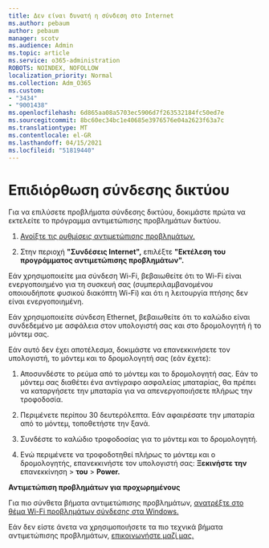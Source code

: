 ```yaml
---
title: Δεν είναι δυνατή η σύνδεση στο Internet
ms.author: pebaum
author: pebaum
manager: scotv
ms.audience: Admin
ms.topic: article
ms.service: o365-administration
ROBOTS: NOINDEX, NOFOLLOW
localization_priority: Normal
ms.collection: Adm_O365
ms.custom:
- "3434"
- "9001438"
ms.openlocfilehash: 6d865aa08a5703ec5906d7f263532184fc50ed7e
ms.sourcegitcommit: 8bc60ec34bc1e40685e3976576e04a2623f63a7c
ms.translationtype: MT
ms.contentlocale: el-GR
ms.lasthandoff: 04/15/2021
ms.locfileid: "51819440"
---
```

# <a name="fix-network-connection"></a>Επιδιόρθωση σύνδεσης δικτύου

Για να επιλύσετε προβλήματα σύνδεσης δικτύου, δοκιμάστε πρώτα να εκτελείτε το πρόγραμμα αντιμετώπισης προβλημάτων δικτύου. 

1. [Ανοίξτε τις ρυθμίσεις αντιμετώπισης προβλημάτων.](ms-settings:troubleshoot)

2. Στην περιοχή **"Συνδέσεις Internet",** επιλέξτε **"Εκτέλεση του προγράμματος αντιμετώπισης προβλημάτων".**

Εάν χρησιμοποιείτε μια σύνδεση Wi-Fi, βεβαιωθείτε ότι το Wi-Fi είναι ενεργοποιημένο για τη συσκευή σας (συμπεριλαμβανομένου οποιουδήποτε φυσικού διακόπτη Wi-Fi) και ότι η λειτουργία πτήσης δεν είναι ενεργοποιημένη.

Εάν χρησιμοποιείτε σύνδεση Ethernet, βεβαιωθείτε ότι το καλώδιο είναι συνδεδεμένο με ασφάλεια στον υπολογιστή σας και στο δρομολογητή ή το μόντεμ σας.

Εάν αυτό δεν έχει αποτέλεσμα, δοκιμάστε να επανεκκινήσετε τον υπολογιστή, το μόντεμ και το δρομολογητή σας (εάν έχετε):

1. Αποσυνδέστε το ρεύμα από το μόντεμ και το δρομολογητή σας. Εάν το μόντεμ σας διαθέτει ένα αντίγραφο ασφαλείας μπαταρίας, θα πρέπει να καταργήσετε την μπαταρία για να απενεργοποιήσετε πλήρως την τροφοδοσία.

2. Περιμένετε περίπου 30 δευτερόλεπτα. Εάν αφαιρέσατε την μπαταρία από το μόντεμ, τοποθετήστε την ξανά.

3. Συνδέστε το καλώδιο τροφοδοσίας για το μόντεμ και το δρομολογητή.

4. Ενώ περιμένετε να τροφοδοτηθεί πλήρως το μόντεμ και ο δρομολογητής, επανεκκινήστε τον υπολογιστή σας: **Ξεκινήστε την** επανεκκίνηση  >  **του**  >  **Power.**

**Αντιμετώπιση προβλημάτων για προχωρημένους**

Για πιο σύνθετα βήματα αντιμετώπισης προβλημάτων, [ανατρέξτε στο θέμα Wi-Fi προβλημάτων σύνδεσης στα Windows.](https://support.microsoft.com/help/10741?ocid=SMC10741%2F) 

Εάν δεν είστε άνετα να χρησιμοποιήσετε τα πιο τεχνικά βήματα αντιμετώπισης προβλημάτων, [επικοινωνήστε μαζί μας.](https://support.microsoft.com/contactus)
